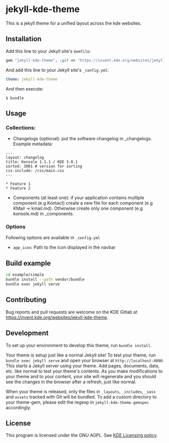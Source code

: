 # jekyll-kde-theme

This is a jekyll theme for a unified layout across the kde websites.

## Installation

Add this line to your Jekyll site's `Gemfile`:

```ruby
gem "jekyll-kde-theme", :git => 'https://invent.kde.org/websites/jekyll-kde-theme.git'
```

And add this line to your Jekyll site's `_config.yml`:

```yaml
theme: jekyll-kde-theme
```

And then execute:

    $ bundle

## Usage

### Collections:

* Changelogs (optional): put the software changelog in \_changelogs. Example metadata:
```
---
layout: changelog
title: Konsole 1.1.1 / KDE 3.0.1
sorted: 3001 # version for sorting
css-include: /css/main.css
---

* Feature 1
* Feature 2
```
* Components (at least one): if your application contains multiple component (e.g Kontact) create a new file for each component (e.g KMail &rarr; kmail.md). Otherwise create only one component (e.g konsole.md) in \_components.

### Options

Following options are available in `_config.yml`

* `app_icon`: Path to the icon displayed in the navbar

## Build example

```bash
cd example/simple
bundle install --path vendor/bundle
bundle exec jekyll serve
```

## Contributing

Bug reports and pull requests are welcome on the KDE Gitlab at https://invent.kde.org/websites/jekyll-kde-theme.

## Development

To set up your environment to develop this theme, run `bundle install`.

Your theme is setup just like a normal Jekyll site! To test your theme, run `bundle exec jekyll serve` and open your browser at `http://localhost:4000`. This starts a Jekyll server using your theme. Add pages, documents, data, etc. like normal to test your theme's contents. As you make modifications to your theme and to your content, your site will regenerate and you should see the changes in the browser after a refresh, just like normal.

When your theme is released, only the files in `_layouts`, `_includes`, `_sass` and `assets` tracked with Git will be bundled.
To add a custom directory to your theme-gem, please edit the regexp in `jekyll-kde-theme.gemspec` accordingly.

## License

This program is licensed under the GNU AGPL. See [KDE Licensing policy](https://community.kde.org/Policies/Licensing_Policy).
